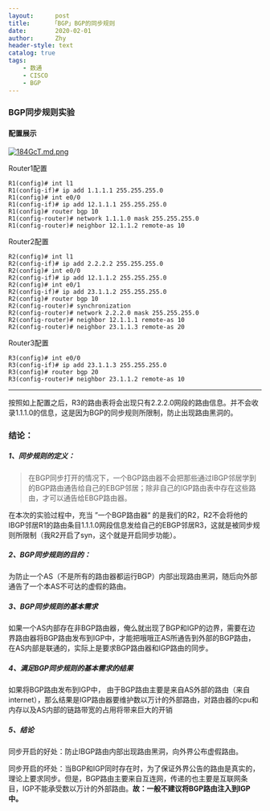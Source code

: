 ```yaml
---
layout:      post
title:      「BGP」BGP的同步规则
date:        2020-02-01
author:      Zhy
header-style: text
catalog: true 
tags:
    - 数通
    - CISCO
	- BGP
---
```


### BGP同步规则实验

#### 配置展示

[![184GcT.md.png](https://s2.ax1x.com/2020/02/01/184GcT.md.png)](https://imgchr.com/i/184GcT)

Router1配置

```
R1(config)# int l1
R1(config-if)# ip add 1.1.1.1 255.255.255.0
R1(config)# int e0/0
R1(config-if)# ip add 12.1.1.1 255.255.255.0
R1(config)# router bgp 10
R1(config-router)# network 1.1.1.0 mask 255.255.255.0
R1(config-router)# neighbor 12.1.1.2 remote-as 10
```

Router2配置

```
R2(config)# int l1
R2(config-if)# ip add 2.2.2.2 255.255.255.0
R2(config)# int e0/0
R2(config-if)# ip add 12.1.1.2 255.255.255.0
R2(config)# int e0/1
R2(config-if)# ip add 23.1.1.2 255.255.255.0
R2(config)# router bgp 10
R2(config-router)# synchronization
R2(config-router)# network 2.2.2.0 mask 255.255.255.0
R2(config-router)# neighbor 12.1.1.1 remote-as 10
R2(config-router)# neighbor 23.1.1.3 remote-as 20
```

Router3配置

```
R3(config)# int e0/0
R3(config-if)# ip add 23.1.1.3 255.255.255.0
R3(config)# router bgp 20
R3(config-router)# neighbor 23.1.1.2 remote-as 10
```

---

按照如上配置之后，R3的路由表将会出现只有2.2.2.0网段的路由信息。并不会收录1.1.1.0的信息，这是因为BGP的同步规则所限制，防止出现路由黑洞的。

### 结论：

##### 1、同步规则的定义：

>在BGP同步打开的情况下，一个BGP路由器不会把那些通过IBGP邻居学到的BGP路由通告给自己的EBGP邻居；除非自己的IGP路由表中存在这些路由，才可以通告给EBGP路由器。

在本次的实验过程中，充当 ”一个BGP路由器“ 的是我们的R2，R2不会将他的IBGP邻居R1的路由条目1.1.1.0网段信息发给自己的EBGP邻居R3，这就是被同步规则所限制（我R2开启了syn，这个就是开启同步功能）。

##### 2、BGP同步规则的目的：
为防止一个AS（不是所有的路由器都运行BGP）内部出现路由黑洞，随后向外部通告了一个本AS不可达的虚假的路由。

##### 3、BGP同步规则的基本需求

如果一个AS内部存在非BGP路由器，俺么就出现了BGP和IGP的边界，需要在边界路由器将BGP路由发布到IGP中，才能把哦哦正AS所通告到外部的BGP路由，在AS内部是联通的，实际上是要求BGP路由器和IGP路由的同步。

##### 4、满足BGP同步规则的基本需求的结果

如果将BGP路由发布到IGP中， 由于BGP路由主要是来自AS外部的路由（来自internet），那么结果是IGP路由器要维护数以万计的外部路由，对路由器的cpu和内存以及AS内部的链路带宽的占用将带来巨大的开销



##### 5、结论

同步开启的好处：防止IBGP路由内部出现路由黑洞，向外界公布虚假路由。

同步开启的坏处：当BGP和IGP同时存在时，为了保证外界公告的路由是真实的，理论上要求同步。但是，BGP路由主要来自互连网，传递的也主要是互联网条目，IGP不能承受数以万计的外部路由。**故：一般不建议将BGP路由注入到IGP中。**